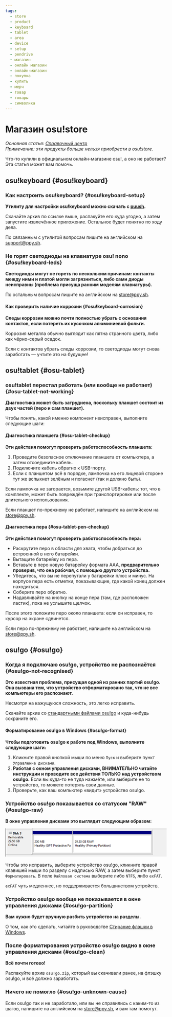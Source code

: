 ```yaml
---
tags:
  - store
  - product
  - keyboard
  - tablet
  - area
  - device
  - setup
  - pendrive
  - магазин
  - онлайн магазин
  - онлайн-магазин
  - покупка
  - купить
  - мерч
  - товар
  - товары
  - символика
---
```


# Магазин osu!store

*Основная статья: [Справочный центр](/wiki/Help_centre)*\
*Примечание: эти продукты больше нельзя приобрести в osu!store.*

Что-то купили в официальном онлайн-магазине osu!, а оно не работает? Эта статья может вам помочь.

## osu!keyboard {#osu!keyboard}

### Как настроить osu!keyboard? {#osu!keyboard-setup}

**Утилиту для настройки osu!keyboard можно скачать с [puush](https://puu.sh/l6urN/4b6bc800f2.zip).**

Скачайте архив по ссылке выше, распакуйте его куда угодно, а затем запустите извлечённое приложение. Остальное будет понятно по ходу дела.

По связанным с утилитой вопросам пишите на английском на [support@ppy.sh](mailto:support@ppy.sh).

### Не горят светодиоды на клавиатуре osu! nono {#osu!keyboard-leds}

**Светодиоды могут не гореть по нескольким причинам: контакты между ними и платой могли загрязниться, либо сами диоды неисправны (проблема присуща ранним моделям клавиатуры).**

По остальным вопросам пишите на английском на [store@ppy.sh](mailto:store@ppy.sh).

#### Как проверить наличие коррозии {#osu!keyboard-corrosion}

**Следы коррозии можно почти полностью убрать с основания контактов, если потереть их кусочком алюминиевой фольги.**

Коррозия металла обычно выглядит как пятна странного цвета, либо как чёрно-серый осадок.

Если с контактов убрать следы коррозии, то светодиоды могут снова заработать — учтите это на будущее!

## osu!tablet {#osu-tablet}

### osu!tablet перестал работать (или вообще не работает) {#osu-tablet-not-working}

**Диагностика может быть затруднена, поскольку планшет состоит из двух частей (перо и сам планшет).**

Чтобы понять, какой именно компонент неисправен, выполните следующие шаги:

#### Диагностика планшета {#osu-tablet-checkup}

**Эти действия помогут проверить работоспособность планшета:**

1. Проведите безопасное отключение планшета от компьютера, а затем отсоедините кабель.
2. Подключите кабель обратно к USB-порту.
3. Если с планшетом всё в порядке, лампочка на его лицевой стороне тут же вспыхнет зелёным и погаснет (так и должно быть).

Если лампочка не загорается, возьмите другой USB-кабель: тот, что в комплекте, может быть повреждён при транспортировке или после длительного использования.

Если планшет по-прежнему не работает, напишите на английском на [store@ppy.sh](mailto:store@ppy.sh).

#### Диагностика пера {#osu-tablet-pen-checkup}

**Эти действия помогут проверить работоспособность пера:**

- Раскрутите перо в области для хвата, чтобы добраться до встроенной в него батарейки.
- Вытащите батарейку из пера.
- Вставьте в перо новую батарейку формата AAA, **предварительно проверив, что она рабочая, с помощью другого устройства.**
- Убедитесь, что вы не перепутали у батарейки плюс и минус. На корпусе пера есть отметки, показывающие, где какой конец должен находиться.
- Соберите перо обратно.
- Надавливайте на кнопку на конце пера (там, где расположен ластик), пока не услышите щелчок.

После этого положите перо около планшета: если он исправен, то курсор на экране сдвинется.

Если перо по-прежнему не работает, напишите на английском на [store@ppy.sh](mailto:store@ppy.sh).

## osu!go {#osu!go}

### Когда я подключаю osu!go, устройство не распознаётся {#osu!go-not-recognised}

**Это известная проблема, присущая одной из ранних партий osu!go. Она вызвана тем, что устройство отформатировано так, что не все компьютеры его распознают.**

Несмотря на кажущуюся сложность, это легко исправить.

Скачайте архив со [стандартными файлами osu!go](https://assets.ppy.sh/store/utilities/osu!go.zip) и куда-нибудь сохраните его.

#### Форматирование osu!go в Windows {#osu!go-format}

**Чтобы подготовить osu!go к работе под Windows, выполните следующие шаги:**

1. Кликните правой кнопкой мыши по меню `Пуск` и выберите пункт `Управление дисками`.
2. **Работая с окном управления дисками, ВНИМАТЕЛЬНО читайте инструкции и проводите все действия ТОЛЬКО над устройством osu!go.** Если вы куда-то не туда нажмёте, или выберите не то устройство, то можете потерять свои данные.
3. Проверьте, как ваш компьютер «видит» устройство osu!go.

### Устройство osu!go показывается со статусом "RAW" {#osu!go-raw}

**В окне управления дисками это выглядит следующим образом:**

![](img/raw-status-osu-go.png)

Чтобы это исправить, выберите устройство osu!go, кликните правой клавишей мыши по разделу с надписью RAW, а затем выберите пункт `Форматировать`. В поле `Файловая система` выберите либо `NTFS`, либо `exFAT`.

`exFAT` чуть медленнее, но поддерживается большинством устройств.

### Устройство osu!go вообще не показывается в окне управления дисками {#osu!go-partition}

**Вам нужно будет вручную разбить устройство на разделы.**

О том, как это сделать, читайте в руководстве [Стирание флэшки в Windows](https://tails.boum.org/doc/reset/windows/index.ru.html).

### После форматирования устройство osu!go видно в окне управления дисками {#osu!go-clean}

**Всё почти готово!**

Распакуйте архив `osu!go.zip`, который вы скачивали ранее, на флэшку osu!go, и всё должно заработать.

### Ничего не помогло {#osu!go-unknown-cause}

Если osu!go так и не заработало, или вы не справились с каким-то из шагов, напишите на английском на [store@ppy.sh](mailto:store@ppy.sh), и вам там помогут.
